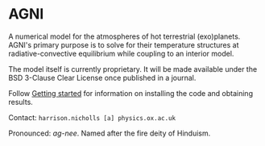 # AGNI
A numerical model for the atmospheres of hot terrestrial (exo)planets. AGNI's 
primary purpose is to solve for their temperature structures at 
radiative-convective equilibrium while coupling to an interior model.

The model itself is currently proprietary. It will be made available under the 
BSD 3-Clause Clear License once published in a journal. 

Follow [Getting started](@ref) for information on installing the code and 
obtaining results.

Contact: `harrison.nicholls [a] physics.ox.ac.uk`

Pronounced: _ag-nee_. Named after the fire deity of Hinduism.
